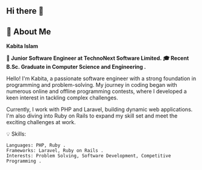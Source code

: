 ## Hi there 👋
## 🌟 About Me
**Kabita Islam**

**🚀 Junior Software Engineer at TechnoNext Software Limited.**
**🎓 Recent B.Sc. Graduate in Computer Science and Engineering .** 


Hello! I'm Kabita, a passionate software engineer with a strong foundation in programming and problem-solving. My journey in coding began with numerous online and offline programming contests, where I developed a keen interest in tackling complex challenges. 

Currently, I work with PHP and Laravel, building dynamic web applications. I'm also diving into Ruby on Rails to expand my skill set and meet the exciting challenges at work. 

💡 Skills:  

    Languages: PHP, Ruby .
    Frameworks: Laravel, Ruby on Rails .
    Interests: Problem Solving, Software Development, Competitive Programming .

